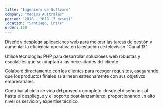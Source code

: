 ```yaml
---
title: "Ingeniero de Software"
company: "Medios Australes"
period: "2018 - 2018 (3 meses)"
location: "Santiago, Chile"
order: 100
---
```


Diseñé y desplegó aplicaciones web para mejorar las tareas de gestión y aumentar la eficiencia operativa en la estación de televisión "Canal 13".

Utilicé tecnologías PHP para desarrollar soluciones web robustas y escalables que se adaptan a las necesidades del cliente.

Colaboré directamente con los clientes para recoger requisitos, asegurando que los productos finales se alineen estrechamente con sus objetivos empresariales.

Contribuí al ciclo de vida del proyecto completo, desde el diseño inicial hasta el despliegue y el soporte post-lanzamiento, proporcionando un alto nivel de servicio y expertise técnico.